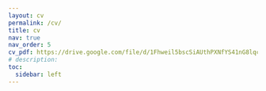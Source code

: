 ```yaml
---
layout: cv
permalink: /cv/
title: cv
nav: true
nav_order: 5
cv_pdf: https://drive.google.com/file/d/1Fhweil5bscSiAUthPXNfYS41nG8lqcrP/view?usp=sharing # you can also use external links here
# description: 
toc:
  sidebar: left
---
```

